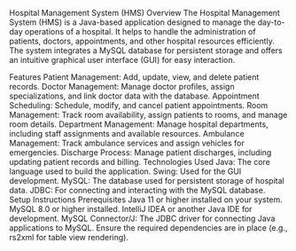 Hospital Management System (HMS)
Overview
The Hospital Management System (HMS) is a Java-based application designed to manage the day-to-day operations of a hospital. It helps to handle the administration of patients, doctors, appointments, and other hospital resources efficiently. The system integrates a MySQL database for persistent storage and offers an intuitive graphical user interface (GUI) for easy interaction.

Features
Patient Management: Add, update, view, and delete patient records.
Doctor Management: Manage doctor profiles, assign specializations, and link doctor data with the database.
Appointment Scheduling: Schedule, modify, and cancel patient appointments.
Room Management: Track room availability, assign patients to rooms, and manage room details.
Department Management: Manage hospital departments, including staff assignments and available resources.
Ambulance Management: Track ambulance services and assign vehicles for emergencies.
Discharge Process: Manage patient discharges, including updating patient records and billing.
Technologies Used
Java: The core language used to build the application.
Swing: Used for the GUI development.
MySQL: The database used for persistent storage of hospital data.
JDBC: For connecting and interacting with the MySQL database.
Setup Instructions
Prerequisites
Java 11 or higher installed on your system.
MySQL 8.0 or higher installed.
IntelliJ IDEA or another Java IDE for development.
MySQL Connector/J: The JDBC driver for connecting Java applications to MySQL.
Ensure the required dependencies are in place (e.g., rs2xml for table view rendering).
